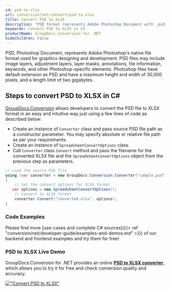 ```yaml
---
id: psd-to-xlsx
url: conversion/net/convert/psd-to-xlsx
title: Convert PSD to XLSX
description: "PSD format represents Adobe Photoshop Document with .psd extension. Learn how to convert PSD to XLSX file programmatically in C# language using GroupDocs.Conversion for .NET library."
keywords: Convert PSD to XLSX in C#
productName: GroupDocs.Conversion for .NET
hideChildren: False
---
```


PSD, Photoshop Document, represents Adobe Photoshop's native file format used for graphics designing and development. PSD files may include image layers, adjustment layers, layer masks, annotations, file information, keywords, and other Photoshop-specific elements. Photoshop files have default extension as PSD and have a maximum height and width of 30,000 pixels, and a length limit of two gigabytes.

## Steps to convert PSD to XLSX in C#

[GroupDocs.Conversion](https://products.groupdocs.com/conversion/net) allows developers to convert the PSD file to XLSX format in an easy and intuitive way just using a few lines of code as described below:

* Create an instance of `Converter` class and pass source PSD file path as a constructor parameter. You may specify absolute or relative file path as per your requirements. 
* Create an instance of `SpreadsheetConvertOptions` class.
* Call `Converter` class `Convert` method and pass the filename for the converted XLSX file and the `SpreadsheetConvertOptions` object from the previous step as parameters.

```csharp
// Load the source PSD file
using (var converter = new GroupDocs.Conversion.Converter("sample.psd"))
{
    // Set the convert options for XLSX format
   var options = new SpreadsheetConvertOptions();
    // Convert to XLSX format
    converter.Convert("converted.xlsx", options);
}
```

### Code Examples

Please find more [use-cases and complete C# sources]({{< ref "conversion/net/developer-guide/examples-and-demos.md" >}}) of our backend and frontend examples and try them for free!

### PSD to XLSX Live Demo

GroupDocs.Conversion for .NET provides an online [**PSD to XLSX converter**](https://products.groupdocs.app/conversion/psd-to-xlsx), which allows you to try it for free and check conversion quality and accuracy.

[!["Convert PSD to XLSX"](conversion/net/images/convert-to-xlsx/convert-psd-to-xlsx.png)](https://products.groupdocs.app/conversion/psd-to-xlsx)